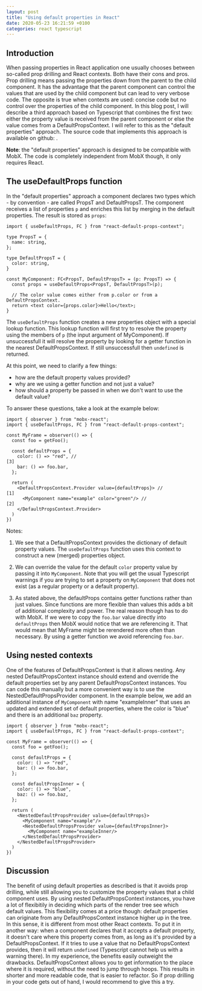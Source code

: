 ```yaml
---
layout: post
title: "Using default properties in React"
date: 2020-05-23 16:21:59 +0100
categories: react typescript
---
```


## Introduction

When passing properties in React application one usually chooses between so-called prop drilling and React contexts. Both have their cons and pros. Prop drilling means passing the properties down from the parent to the child component. It has the advantage that the parent component can control the values that are used by the child component but can lead to very verbose code. The opposite is true when contexts are used: concise code but no control over the properties of the child component. In this blog post, I will describe a third approach based on Typescript that combines the first two: either the property value is received from the parent component or else the value comes from a DefaultPropsContext. I will refer to this as the "default properties" approach. The source code that implements this approach is available on github: <url here>.

**Note**: the "default properties" approach is designed to be compatible with MobX. The code is completely independent from MobX though, it only requires React.

## The useDefaultProps function

In the "default properties" approach a component declares two types which - by convention - are called PropsT and DefaultPropsT. The component receives a list of properties `p` and enriches this list by merging in the default properties. The result is stored as `props`:

```
import { useDefaultProps, FC } from "react-default-props-context";

type PropsT = {
  name: string,
};

type DefaultPropsT = {
  color: string,
}

const MyComponent: FC<PropsT, DefaultPropsT> = (p: PropsT) => {
  const props = useDefaultProps<PropsT, DefaultPropsT>(p);

  // The color value comes either from p.color or from a DefaultPropsContext.
  return <text color={props.color}>Hello</text>;
}
```

The `useDefaultProps` function creates a new properties object with a special lookup function. This lookup function will first try to resolve
the property using the members of `p` (the input argument of MyComponent). If unsuccessfull it will resolve the property by looking for a
getter function in the nearest DefaultPropsContext. If still unsuccessfull then `undefined` is returned.

At this point, we need to clarify a few things:

- how are the default property values provided?
- why are we using a getter function and not just a value?
- how should a property be passed in when we don't want to use the default value?

To answer these questions, take a look at the example below:

```
import { observer } from "mobx-react";
import { useDefaultProps, FC } from "react-default-props-context";

const MyFrame = observer(() => {
  const foo = getFoo();

  const defaultProps = {
    color: () => "red", //                                            [3]
    bar: () => foo.bar,
  };

  return (
    <DefaultPropsContext.Provider value={defaultProps}> //            [1]
      <MyComponent name="example" color="green"/> //                  [2]
    </DefaultPropsContext.Provider>
  )
})
```

Notes:

1. We see that a DefaultPropsContext provides the dictionary of default property values. The
   `useDefaultProps` function uses this context to construct a new (merged) properties object.
2. We can override the value for the default `color` property value by passing it into `MyComponent`.
   Note that you will get the usual Typescript warnings if you are trying to set a property on `MyComponent`
   that does not exist (as a regular property or a default property).

3. As stated above, the defaultProps contains getter functions rather than just values. Since functions are more flexible than values this
   adds a bit of additional complexity and power. The real reason though has to do with MobX. If we were to copy the `foo.bar` value
   directly into `defaultProps` then MobX would notice that we are referencing it. That would mean that MyFrame might be rerendered more
   often than necessary. By using a getter function we avoid referencing `foo.bar`.

## Using nested contexts

One of the features of DefaultPropsContext is that it allows nesting. Any nested DefaultPropsContext instance should extend and override the default properties set by any parent DefaultPropsContext instances. You can code this manually but a more convenient way is to use the NestedDefaultPropsProvider component. In the example below, we add an additional instance of `MyComponent` with name "exampleInner"
that uses an updated and extended set of default properties, where the color is "blue" and there is an additional `baz` property.

```
import { observer } from "mobx-react";
import { useDefaultProps, FC } from "react-default-props-context";

const MyFrame = observer(() => {
  const foo = getFoo();

  const defaultProps = {
    color: () => "red",
    bar: () => foo.bar,
  };

  const defaultPropsInner = {
    color: () => "blue",
    baz: () => foo.baz,
  };

  return (
    <NestedDefaultPropsProvider value={defaultProps}>
      <MyComponent name="example"/>
      <NestedDefaultPropsProvider value={defaultPropsInner}>
        <MyComponent name="exampleInner/>
      </NestedDefaultPropsProvider>
    </NestedDefaultPropsProvider>
  )
})
```

## Discussion

The benefit of using default properties as described is that it avoids prop drilling, while still allowing you to customize the property
values that a child component uses. By using nested DefaultPropsContext instances, you have a lot of flexibitily in deciding which parts
of the render tree see which default values.
This flexibility comes at a price though: default properties can originate from any DefaultPropsContext instance higher up in the tree.
In this sense, it is different from most other React contexts. To put it in another way: when a component declares that it accepts a
default property, it doesn't care where this property comes from, as long as it's provided by a DefaultPropsContext. If it tries to use a
value that no DefaultPropsContext provides, then it will return `undefined` (Typescript cannot help us with a warning there).
In my experience, the benefits easily outweight the drawbacks. DefaultPropsContext allows you to get information to the place where it is
required, without the need to jump through hoops. This results in shorter and more readable code, that is easier to refactor. So if prop
drilling in your code gets out of hand, I would recommend to give this a try.
